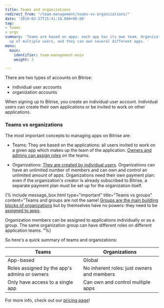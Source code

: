 ```yaml
---
title: Teams and organizations
redirect_from: "/team-management/teams-vs-organizations/"
date: '2019-03-27T15:41:18.000+00:00'
tag:
- teams
- orgs
summary: 'Teams are based on apps: each app has its own team. Organizations are made
  up of multiple users, and they can own several different apps. '
menu:
  main:
    identifier: team-management-main
    weight: 3

---
```

There are two types of accounts on Bitrise:

* individual user accounts
* organization accounts

When signing up to Bitrise, you create an individual user account. Individual users can create their own applications or be invited to work on other applications.

### Teams vs organizations

The most important concepts to managing apps on Bitrise are:

* Teams: They are based on the applications: all users invited to work on a given app which makes up the team of the application. [Owners and admins can assign roles](/team-management/user-roles-on-app-teams/) on the teams.


* Organizations: [They are created by individual users](/team-management/organizations/creating-org/). Organizations can have an unlimited number of members and can own and control an unlimited amount of apps. Organizations need their own payment plan: even if the organization's creator is already subscribed to Bitrise, a separate payment plan must be set up for the organization itself.

{% include message_box.html type="important" title="Teams vs groups" content="Teams and groups are not the same! [Groups are the main building blocks of organizations](/team-management/organizations/members-organizations/) but by themselves have no powers: they need to be [assigned to apps](/team-management/organizations/managing-apps/#assigning-groups-to-apps).

Organization members can be assigned to applications individually or as a group. The same organization group can have different roles on different application teams. "%}

So here's a quick summary of teams and organizations:

| Teams | Organizations |
| --- | --- |
| App-based | Global |
| Roles assigned by the app's admins or owners | No inherent roles: just owners and members |
| Only have access to a single app | Can own and control multiple apps |

For more info, check out our [pricing page](https://www.bitrise.io/pricing/)!

